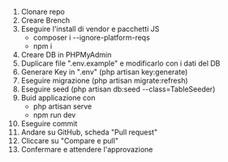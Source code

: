 1. Clonare repo
2. Creare Brench
3. Eseguire l'install di vendor e pacchetti JS
    - composer i --ignore-platform-reqs
    - npm i
4. Creare DB in PHPMyAdmin
5. Duplicare file ".env.example" e modificarlo con i dati del DB
6. Generare Key in ".env" (php artisan key:generate)
7. Eseguire migrazione (php artisan migrate:refresh)
8. Eseguire seed (php artisan db:seed --class=<nome-del-seeder>TableSeeder)
9. Buid applicazione con
    - php artisan serve
    - npm run dev
10. Eseguire commit
11. Andare su GitHub, scheda "Pull request"
12. Cliccare su "Compare e pull"
13. Confermare e attendere l'approvazione
